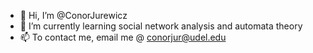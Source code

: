 - 👋 Hi, I’m @ConorJurewicz
- 🌱 I’m currently learning social network analysis and automata theory
- 📫 To contact me, email me @ conorjur@udel.edu

<!---
ConorJurewicz/ConorJurewicz is a ✨ special ✨ repository because its `README.md` (this file) appears on your GitHub profile.
You can click the Preview link to take a look at your changes.
--->
